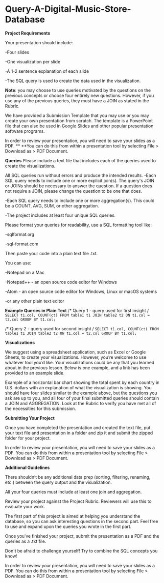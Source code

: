 # Query-A-Digital-Music-Store-Database
**Project Requirements**

Your presentation should include:

-Four slides

-One visualization per slide

-A 1-2 sentence explanation of each slide

-The SQL query is used to create the data used in the visualization.

**Note:** you may choose to use queries motivated by the questions on the previous concepts or choose four entirely new questions. However, if you use any of the previous queries, they must have a JOIN as stated in the Rubric.

We have provided a Submission Template that you may use or you may create your own presentation from scratch. The template is a PowerPoint file that can also be used in Google Slides and other popular presentation software programs.

In order to review your presentation, you will need to save your slides as a PDF. ** **You can do this from within a presentation tool by selecting File > Download as > PDF Document.

**Queries**
Please include a text file that includes each of the queries used to create the visualizations.

All SQL queries run without errors and produce the intended results.
-Each SQL query needs to include one or more explicit join(s). The query's JOIN or JOINs should be necessary to answer the question. If a question does not require a JOIN, please change the question to be one that does.

-Each SQL query needs to include one or more aggregation(s). This could be a COUNT, AVG, SUM, or other aggregation.

-The project includes at least four unique SQL queries.


Please format your queries for readability, use a SQL formatting tool like:

-sqlformat.org

-sql-format.com

Then paste your code into a plain text file .txt.


You can use:

-Notepad on a Mac

-Notepad++ - an open source code editor for Windows

-Atom - an open source code editor for Windows, Linux or macOS systems

-or any other plain text editor

**Example Queries in Plain Text**
/* Query 1 - query used for first insight /
`SELECT t1.col, COUNT(ct)
FROM table1 t1
JOIN table2 t2
ON t1.col = t2.col
GROUP BY t1.col;`

/* Query 2 - query used for second insight /
`SELECT t1.col, COUNT(ct)
FROM table1 t1
JOIN table2 t2
ON t1.col = t2.col
GROUP BY t1.col;`

**Visualizations**

We suggest using a spreadsheet application, such as Excel or Google Sheets, to create your visualizations. However, you’re welcome to use whatever tool you’d like. Your visualizations could be any that you learned about in the previous lesson. Below is one example, and a link has been provided to an example slide.

Example of a horizontal bar chart showing the total spent by each country in U.S. dollars with an explanation of what the visualization is showing. 
You should have four slides similar to the example above, but the questions you ask are up to you, and all four of your final submitted queries should contain a JOIN and AGGREGATION. Look at the Rubric to verify you have met all of the necessities for this submission.

**Submitting Your Project**

Once you have completed the presentation and created the text file, put your text file and presentation in a folder and zip it and submit the zipped folder for your project.

In order to review your presentation, you will need to save your slides as a PDF. You can do this from within a presentation tool by selecting File > Download as > PDF Document.

**Additional Guidelines**

There shouldn’t be any additional data prep (sorting, filtering, renaming, etc.) between the query output and the visualization.

All your four queries must include at least one join and aggregation.

Review your project against the Project Rubric. Reviewers will use this to evaluate your work.

The first part of this project is aimed at helping you understand the database, so you can ask interesting questions in the second part. Feel free to use and expand upon the queries you wrote in the first part.

Once you've finished your project, submit the presentation as a PDF and the queries as a .txt file.

Don't be afraid to challenge yourself! Try to combine the SQL concepts you know!

In order to review your presentation, you will need to save your slides as a PDF. You can do this from within a presentation tool by selecting File > Download as > PDF Document.
